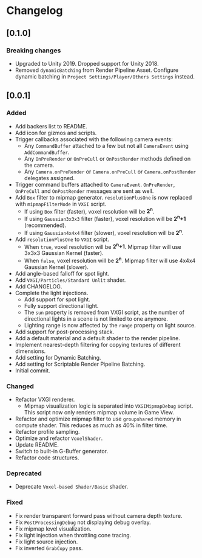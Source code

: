 # Changelog

## [0.1.0]

### Breaking changes

- Upgraded to Unity 2019. Dropped support for Unity 2018.
- Removed `dynamicBatching` from Render Pipeline Asset. Configure dynamic batching in `Project Settings/Player/Others Settings` instead.

## [0.0.1]

### Added

- Add backers list to README.
- Add icon for gizmos and scripts.
- Trigger callbacks associated with the following camera events:
  - Any `CommandBuffer` attached to a few but not all `CameraEvent` using `AddCommandBuffer`.
  - Any `OnPreRender` or `OnPreCull` or `OnPostRender` methods defined on the camera.
  - Any `Camera.onPreRender` or `Camera.onPreCull` or `Camera.onPostRender` delegates assigned.
- Trigger command buffers attached to `CameraEvent`. `OnPreRender`, `OnPreCull` and `OnPostRender` messages are sent as well.
- Add `Box` filter to mipmap generator. `resolutionPlusOne` is now replaced with `mipmapFilterMode` in `VXGI` script.
  - If using `Box` filter (faster), voxel resolution will be **2<sup>n</sup>**.
  - If using `Gaussian3x3x3` filter (faster), voxel resolution will be **2<sup>n</sup>+1** (recommended).
  - If using `Gaussian4x4x4` filter (slower), voxel resolution will be **2<sup>n</sup>**.
- Add `resolutionPlusOne` to `VXGI` script.
  - When `true`, voxel resolution will be **2<sup>n</sup>+1**. Mipmap filter will use 3x3x3 Gaussian Kernel (faster).
  - When `false`, voxel resolution will be **2<sup>n</sup>**. Mipmap filter will use 4x4x4 Gaussian Kernel (slower).
- Add angle-based falloff for spot light.
- Add `VXGI/Particles/Standard Unlit` shader.
- Add CHANGELOG.
- Complete the light injections.
  - Add support for spot light.
  - Fully support directional light.
  - The `sun` property is removed from VXGI script, as the number of directional lights in a scene is not limited to one anymore.
  - Lighting range is now affected by the `range` property on light source.
- Add support for post-processing stack.
- Add a default material and a default shader to the render pipeline.
- Implement nearest-depth filtering for copying textures of different dimensions.
- Add setting for Dynamic Batching.
- Add setting for Scriptable Render Pipeline Batching.
- Initial commit.

### Changed

- Refactor VXGI renderer.
  - Mipmap visualization logic is separated into `VXGIMipmapDebug` script. This script now only renders mipmap volume in Game View.
- Refactor and optimize mipmap filter to use `groupshared` memory in compute shader. This reduces as much as 40% in filter time.
- Refactor profile sampling.
- Optimize and refactor `VoxelShader`.
- Update README.
- Switch to built-in G-Buffer generator.
- Refactor code structures.

### Deprecated

- Deprecate `Voxel-based Shader/Basic` shader.

### Fixed

- Fix render transparent forward pass without camera depth texture.
- Fix `PostProcessingDebug` not displaying debug overlay.
- Fix mipmap level visualization.
- Fix light injection when throttling cone tracing.
- Fix light source injection.
- Fix inverted `GrabCopy` pass.
